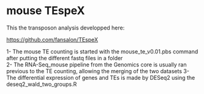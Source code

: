 # mouse TEspeX  

This the transposon analysis developped here:  

https://github.com/fansalon/TEspeX  


1- The mouse TE counting is started with the mouse_te_v0.01.pbs command after putting the different fastq files in a folder  
2- The RNA-Seq_mouse pipeline from the Genomics core is usually ran previous to the TE counting, allowing the merging of the two datasets 
3- The differential expression of genes and TEs is made by DESeq2 using the deseq2_wald_two_groups.R  


